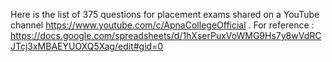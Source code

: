Here is the list of 375 questions for placement exams shared on a YouTube channel https://www.youtube.com/c/ApnaCollegeOfficial . 
For reference : https://docs.google.com/spreadsheets/d/1hXserPuxVoWMG9Hs7y8wVdRCJTcj3xMBAEYUOXQ5Xag/edit#gid=0

